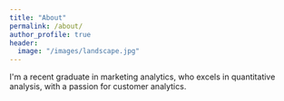 ```yaml
---
title: "About"
permalink: /about/
author_profile: true
header:
  image: "/images/landscape.jpg"
---
```


I'm a recent graduate in marketing analytics, who excels in quantitative analysis, with a passion for customer analytics.
